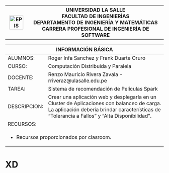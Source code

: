 <div align="center">
    <table>
        <theader>
        <tr>
            <th>
            <img src="https://github.com/rescobedoulasalle/git_github/blob/main/ulasalle.png?raw=true" alt="EPIS" style="width:90%; height:auto"/>
            </th>
            <th>
            <span style="font-weight:bold;">UNIVERSIDAD LA SALLE</span><br />
            <span style="font-weight:bold;">FACULTAD DE INGENIERÍAS</span><br />
            <span style="font-weight:bold;">DEPARTAMENTO DE INGENIERÍA Y MATEMÁTICAS</span><br />
            <span style="font-weight:bold;">CARRERA PROFESIONAL DE INGENIERÍA DE SOFTWARE</span>
            </th>            
        </tr>
        </theader>
    </table>
</div>

<table>
    <theader>
        <tr>
        <th colspan="2">INFORMACIÓN BÁSICA</th>
        </tr>
    </theader>
    <tbody>
        <tr>
            <td>ALUMNOS:</td>
            <td>Roger Infa Sanchez y Frank Duarte Oruro</td>
        </tr>
        <tr>
            <td>CURSO:</td>
            <td>Computación Distribuida y Paralela</td>
        </tr>
        <tr>
            <td>DOCENTE:</td>
            <td>Renzo Mauricio Rivera Zavala  - rriveraz@ulasalle.edu.pe</td>
        </tr>
        <tr>
            <td>TAREA:</td>
            <td>Sistema de recomendación de Películas Spark </td>
        </tr>
        <tr>
            <td>DESCRIPCION:</td>
            <td>Crear una aplicación web y desplegarla en un Cluster de Aplicaciones con balanceo de carga. La aplicación debería brindar características de “Tolerancia a Fallos” y “Alta Disponibilidad”.
</td>
        </tr>
        <tr>
            <td colspan="2">RECURSOS:</td>
        </tr>
        <tr>
            <td colspan="2">
                <ul>
                <li> Recursos proporcionados por clasroom.
                </ul>
            </td>
        </tr>
    </tbody>
</table>

# XD
